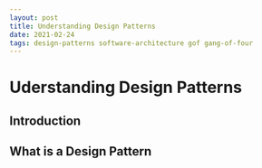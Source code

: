 ```yaml
---
layout: post
title: Understanding Design Patterns
date: 2021-02-24
tags: design-patterns software-architecture gof gang-of-four
---
```


# Uderstanding Design Patterns

## Introduction

## What is a Design Pattern
